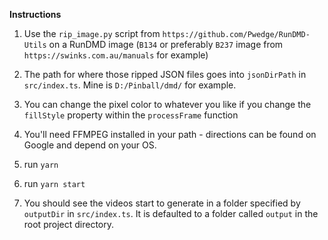 **Instructions**

1. Use the `rip_image.py` script from `https://github.com/Pwedge/RunDMD-Utils` on a RunDMD image (`B134` or preferably `B237` image from `https://swinks.com.au/manuals` for example)

2. The path for where those ripped JSON files goes into `jsonDirPath` in `src/index.ts`. Mine is `D:/Pinball/dmd/` for example.

3. You can change the pixel color to whatever you like if you change the `fillStyle` property within the `processFrame` function

4. You'll need FFMPEG installed in your path - directions can be found on Google and depend on your OS.

5. run `yarn`

6. run `yarn start`

7. You should see the videos start to generate in a folder specified by `outputDir` in `src/index.ts`. It is defaulted to a folder called `output` in the root project directory.
